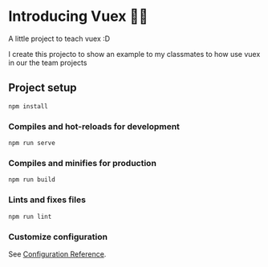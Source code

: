 # Introducing Vuex 👨‍🏫

A little project to teach vuex :D

I create this projecto to show an example to my classmates to how use vuex in our the team projects

## Project setup
```
npm install
```

### Compiles and hot-reloads for development
```
npm run serve
```

### Compiles and minifies for production
```
npm run build
```

### Lints and fixes files
```
npm run lint
```

### Customize configuration
See [Configuration Reference](https://cli.vuejs.org/config/).
